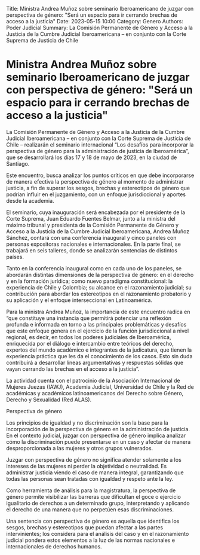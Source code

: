 Title: Ministra Andrea Muñoz sobre seminario Iberoamericano de juzgar con perspectiva de género: "Será un espacio para ir cerrando brechas de acceso a la justicia"
Date: 2023-05-15 10:00
Category: Genero
Authors: Poder Judicial
Summary: La Comisión Permanente de Género y Acceso a la Justicia de la Cumbre Judicial Iberoamericana – en conjunto con la Corte Suprema de Justicia de Chile

# Ministra Andrea Muñoz sobre seminario Iberoamericano de juzgar con perspectiva de género: "Será un espacio para ir cerrando brechas de acceso a la justicia"

La Comisión Permanente de Género y Acceso a la Justicia de la Cumbre Judicial Iberoamericana – en conjunto con la Corte Suprema de Justicia de Chile – realizarán el seminario internacional “Los desafíos para incorporar la perspectiva de género para la administración de justicia de Iberoamérica”, que se desarrollará los días 17 y 18 de mayo de 2023, en la ciudad de Santiago.

Este encuentro, busca analizar los puntos críticos en que debe incorporarse de manera efectiva la perspectiva de género al momento de administrar justicia, a fin de superar los sesgos, brechas y estereotipos de género que podrían influir en el juzgamiento, con un enfoque jurisdiccional y aportes desde la academia.

El seminario, cuya inauguración será encabezada por el presidente de la Corte Suprema, Juan Eduardo Fuentes Belmar, junto a la ministra del máximo tribunal  y presidenta de la Comisión Permanente de Género y Acceso a la Justicia de la Cumbre Judicial Iberoamericana, Andrea Muñoz Sánchez, contará con una conferencia inaugural  y cinco paneles  con personas expositoras nacionales e internacionales. En la parte final, se trabajará en seis talleres, donde se analizarán sentencias de distintos países.

Tanto en la conferencia inaugural como en cada uno de los paneles, se abordarán distintas dimensiones de la perspectiva de género: en el derecho y en la formación jurídica; como nuevo paradigma constitucional: la experiencia de Chile y Colombia; su alcance en el razonamiento judicial; su contribución para abordar los estereotipos en el razonamiento probatorio y  su aplicación y el enfoque interseccional en Latinoamérica. 

Para la ministra Andrea Muñoz, la importancia de este encuentro radica en “que constituye una instancia que permitirá potenciar una reflexión profunda e informada en torno a las principales problemáticas y desafíos que este enfoque genera en el ejercicio de la función jurisdiccional a nivel regional, es decir, en todos los poderes judiciales de Iberoamérica, enriquecida por el diálogo e intercambio entre teóricos del derecho, expertos del mundo académico e integrantes de la  judicatura, que tienen la experiencia práctica que les da el conocimiento de los casos. Esto sin duda contribuirá a desarrollar líneas argumentativas y respuestas sólidas que vayan cerrando las brechas en el acceso a la justicia”.             

La actividad cuenta con el patrocinio de la Asociación Internacional de Mujeres Juezas (IAWJ), Academia Judicial, Universidad de Chile y la Red de académicas y académicos latinoamericanos del Derecho sobre Género, Derecho y Sexualidad (Red ALAS).

Perspectiva de género

Los principios de igualdad y no discriminación son la base para la incorporación de la perspectiva de género en la administración de justicia. En el contexto judicial, juzgar con perspectiva de género implica analizar cómo la discriminación puede presentarse en un caso y afectar de manera desproporcionada a las mujeres y otros grupos vulnerados.

Juzgar con perspectiva de género no significa atender solamente a los intereses de las mujeres ni perder la objetividad o neutralidad. Es administrar justicia viendo el caso de manera integral, garantizando que todas las personas sean tratadas con igualdad y respeto ante la ley.

Como herramienta de análisis para la magistratura, la perspectiva de género permite visibilizar las barreras que dificultan el goce o ejercicio igualitario de derechos a un determinado grupo, interpretando y aplicando el derecho de una manera que no perpetúen esas  discriminaciones.

Una sentencia con perspectiva de género es aquella  que identifica los sesgos, brechas y estereotipos que puedan afectar a las partes intervinientes; los considera para el análisis del caso y en el razonamiento judicial pondera estos elementos a la luz de las normas nacionales e internacionales de derechos humanos.

